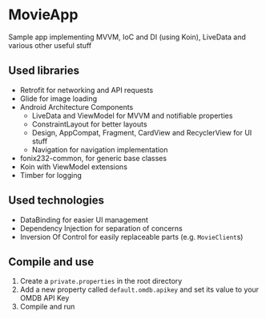 # MovieApp

Sample app implementing MVVM, IoC and DI (using Koin), LiveData and various other useful stuff

## Used libraries

- Retrofit for networking and API requests
- Glide for image loading
- Android Architecture Components
  - LiveData and ViewModel for MVVM and notifiable properties
  - ConstraintLayout for better layouts
  - Design, AppCompat, Fragment, CardView and RecyclerView for UI stuff
  - Navigation for navigation implementation
- fonix232-common, for generic base classes
- Koin with ViewModel extensions
- Timber for logging

## Used technologies

- DataBinding for easier UI management
- Dependency Injection for separation of concerns
- Inversion Of Control for easily replaceable parts (e.g. `MovieClient`s)

## Compile and use

1. Create a `private.properties` in the root directory
2. Add a new property called `default.omdb.apikey` and set its value to your OMDB API Key
3. Compile and run

